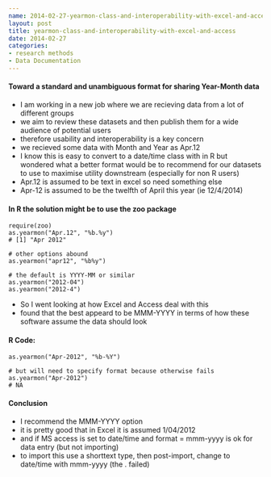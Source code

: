 ```yaml
---
name: 2014-02-27-yearmon-class-and-interoperability-with-excel-and-access
layout: post
title: yearmon-class-and-interoperability-with-excel-and-access
date: 2014-02-27
categories:
- research methods
- Data Documentation
---
```



#### Toward a standard and unambiguous format for sharing Year-Month data
  
- I am working in a new job where we are recieving data from a lot of different groups
- we aim to review these datasets and then publish them for a wide audience of potential users
- therefore usability and interoperability is a key concern
- we recieved some data with Month and Year as Apr.12
- I know this is easy to convert to a date/time class with in R but wondered what a better format would be to recommend for our datasets to use to maximise utility downstream (especially for non R users)
- Apr.12 is assumed to be text in excel so need something else
- Apr-12 is assumed to be the twelfth of April this year (ie 12/4/2014)

#### In R the solution might be to use the zoo package
    require(zoo)
    as.yearmon("Apr.12", "%b.%y")
    # [1] "Apr 2012"

    # other options abound
    as.yearmon("apr12", "%b%y")

    # the default is YYYY-MM or similar
    as.yearmon("2012-04")
    as.yearmon("2012-4")

<p></p>

- So I went looking at how Excel and Access deal with this
- found that the best appeard to be MMM-YYYY in terms of how these software assume the data should look

#### R Code:
    as.yearmon("Apr-2012", "%b-%Y")

    # but will need to specify format because otherwise fails
    as.yearmon("Apr-2012")
    # NA

<p></p>

#### Conclusion

- I recommend the MMM-YYYY option
- it is pretty good that in Excel it is assumed 1/04/2012 
- and if MS access is set to date/time and format = mmm-yyyy is ok for data entry (but not importing)
- to import this use a shorttext type, then post-import, change to date/time with mmm-yyyy (the . failed)
